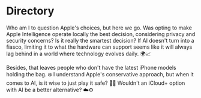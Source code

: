 # Directory

Who am I to question Apple's choices, but here we go. Was opting to make Apple Intelligence operate locally the best decision, considering privacy and security concerns? Is it really the smartest decision? If AI doesn't turn into a fiasco, limiting it to what the hardware can support seems like it will always lag behind in a world where technology evolves daily. 🌍📈

Besides, that leaves people who don't have the latest iPhone models holding the bag. ❄️ I understand Apple's conservative approach, but when it comes to AI, is it wise to just play it safe? 🤷‍♂️ Wouldn't an iCloud+ option with AI be a better alternative? ☁️⚙️